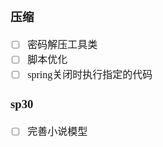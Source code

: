 <font face="Simsun" size=3>

### 压缩

- [ ] 密码解压工具类
- [ ] 脚本优化
- [ ] spring关闭时执行指定的代码

### sp30

- [ ] 完善小说模型

</font>